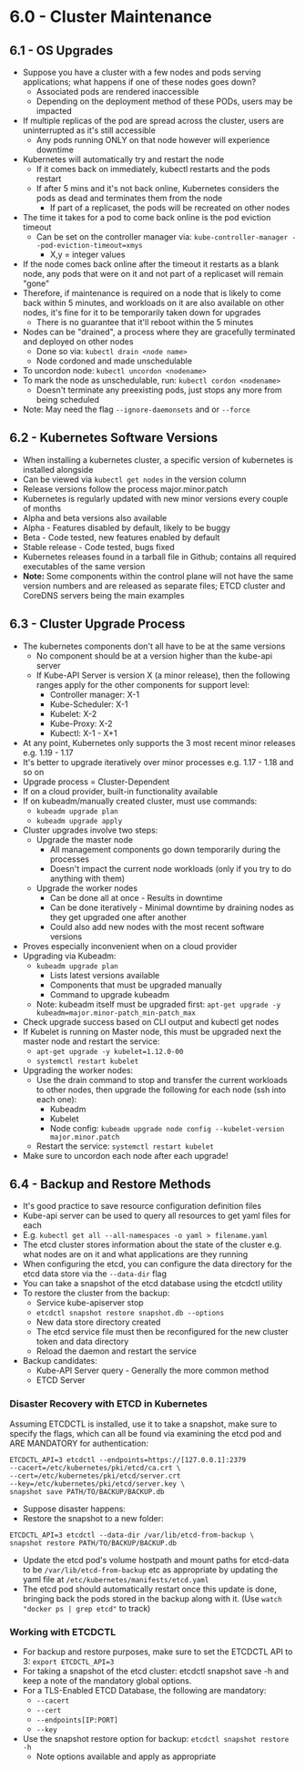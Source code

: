 # 6.0 - Cluster Maintenance

## 6.1 - OS Upgrades

- Suppose you have a cluster with a few nodes and pods serving applications; what
happens if one of these nodes goes down?
  - Associated pods are rendered inaccessible
  - Depending on the deployment method of these PODs, users may be
impacted
- If multiple replicas of the pod are spread across the cluster, users are uninterrupted
as it's still accessible
  - Any pods running ONLY on that node however will experience downtime
- Kubernetes will automatically try and restart the node
  - If it comes back on immediately, kubectl restarts and the pods restart
  - If after 5 mins and it's not back online, Kubernetes considers the pods as
dead and terminates them from the node
    - If part of a replicaset, the pods will be recreated on other nodes
- The time it takes for a pod to come back online is the pod eviction timeout
  - Can be set on the controller manager via: `kube-controller-manager --pod-eviction-timeout=xmys`
    - X,y = integer values
- If the node comes back online after the timeout it restarts as a blank node, any pods
that were on it and not part of a replicaset will remain "gone"
- Therefore, if maintenance is required on a node that is likely to come back within 5
minutes, and workloads on it are also available on other nodes, it's fine for it to be
temporarily taken down for upgrades
  - There is no guarantee that it'll reboot within the 5 minutes
- Nodes can be "drained", a process where they are gracefully terminated and
deployed on other nodes
  - Done so via: `kubectl drain <node name>`
  - Node cordoned and made unschedulable
- To uncordon node: `kubectl uncordon <nodename>`
- To mark the node as unschedulable, run: `kubectl cordon <nodename>`
  - Doesn't terminate any preexisting pods, just stops any more from being
scheduled
- Note: May need the flag `--ignore-daemonsets` and or `--force`

## 6.2 - Kubernetes Software Versions

- When installing a kubernetes cluster, a specific version of kubernetes is installed
alongside
- Can be viewed via `kubectl get nodes` in the version column
- Release versions follow the process major.minor.patch
- Kubernetes is regularly updated with new minor versions every couple of months
- Alpha and beta versions also available
- Alpha - Features disabled by default, likely to be buggy
- Beta - Code tested, new features enabled by default
- Stable release - Code tested, bugs fixed
- Kubernetes releases found in a tarball file in Github; contains all required
executables of the same version
- **Note:** Some components within the control plane will not have the same version
numbers and are released as separate files; ETCD cluster and CoreDNS servers
being the main examples

## 6.3 - Cluster Upgrade Process

- The kubernetes components don't all have to be at the same versions
  - No component should be at a version higher than the kube-api server
  - If Kube-API Server is version X (a minor release), then the following ranges
apply for the other components for support level:
    - Controller manager: X-1
    - Kube-Scheduler: X-1
    - Kubelet: X-2
    - Kube-Proxy: X-2
    - Kubectl: X-1 - X+1
- At any point, Kubernetes only supports the 3 most recent minor releases e.g. 1.19 - 1.17
- It's better to upgrade iteratively over minor processes e.g. 1.17 - 1.18 and so on
- Upgrade process = Cluster-Dependent
- If on a cloud provider, built-in functionality available
- If on kubeadm/manually created cluster, must use commands:
  - `kubeadm upgrade plan`
  - `kubeadm upgrade apply`
- Cluster upgrades involve two steps:
  - Upgrade the master node
    - All management components go down temporarily during the processes
    - Doesn't impact the current node workloads (only if you try to do anything with them)
  - Upgrade the worker nodes
    - Can be done all at once - Results in downtime
    - Can be done iteratively - Minimal downtime by draining nodes as they
get upgraded one after another
    - Could also add new nodes with the most recent software versions
- Proves especially inconvenient when on a cloud provider
- Upgrading via Kubeadm:
  - `kubeadm upgrade plan`
    - Lists latest versions available
    - Components that must be upgraded manually
    - Command to upgrade kubeadm
  - Note: kubeadm itself must be upgraded first: `apt-get upgrade -y kubeadm=major.minor-patch_min-patch_max`
- Check upgrade success based on CLI output and kubectl get nodes
- If Kubelet is running on Master node, this must be upgraded next the master node
and restart the service:
  - `apt-get upgrade -y kubelet=1.12.0-00`
  - `systemctl restart kubelet`
- Upgrading the worker nodes:
  - Use the drain command to stop and transfer the current workloads to other
nodes, then upgrade the following for each node (ssh into each one):
    - Kubeadm
    - Kubelet
    - Node config: `kubeadm upgrade node config --kubelet-version major.minor.patch`
  - Restart the service: `systemctl restart kubelet`
- Make sure to uncordon each node after each upgrade!

## 6.4 - Backup and Restore Methods

- It's good practice to save resource configuration definition files
- Kube-api server can be used to query all resources to get yaml files for each
- E.g. `kubectl get all --all-namespaces -o yaml > filename.yaml`
- The etcd cluster stores information about the state of the cluster e.g. what nodes
are on it and what applications are they running
- When configuring the etcd, you can configure the data directory for the etcd data
store via the `--data-dir` flag
- You can take a snapshot of the etcd database using the etcdctl utility
- To restore the cluster from the backup:
  - Service kube-apiserver stop
  - `etcdctl snapshot restore snapshot.db --options`
  - New data store directory created
  - The etcd service file must then be reconfigured for the new cluster token and data directory
  - Reload the daemon and restart the service
- Backup candidates:
  - Kube-API Server query - Generally the more common method
  - ETCD Server

### Disaster Recovery with ETCD in Kubernetes

Assuming ETCDCTL is installed, use it to take a snapshot, make sure to specify the flags,
which can all be found via examining the etcd pod and ARE MANDATORY for
authentication:

```shell
ETCDCTL_API=3 etcdctl --endpoints=https://[127.0.0.1]:2379
--cacert=/etc/kubernetes/pki/etcd/ca.crt \
--cert=/etc/kubernetes/pki/etcd/server.crt
--key=/etc/kubernetes/pki/etcd/server.key \
snapshot save PATH/TO/BACKUP/BACKUP.db
```

- Suppose disaster happens:
- Restore the snapshot to a new folder:

```shell
ETCDCTL_API=3 etcdctl --data-dir /var/lib/etcd-from-backup \
snapshot restore PATH/TO/BACKUP/BACKUP.db
```

- Update the etcd pod's volume hostpath and mount paths for etcd-data to be
`/var/lib/etcd-from-backup` etc as appropriate by updating the yaml file at
`/etc/kubernetes/manifests/etcd.yaml`
- The etcd pod should automatically restart once this update is done, bringing back the pods
stored in the backup along with it. (Use `watch "docker ps | grep etcd"` to track)

### Working with ETCDCTL

- For backup and restore purposes, make sure to set the ETCDCTL API to 3: `export
ETCDCTL_API=3`
- For taking a snapshot of the etcd cluster: etcdctl snapshot save -h and keep a note
of the mandatory global options.
- For a TLS-Enabled ETCD Database, the following are mandatory:
  - `--cacert`
  - `--cert`
  - `--endpoints[IP:PORT]`
  - `--key`
- Use the snapshot restore option for backup: `etcdctl snapshot restore -h`
  - Note options available and apply as appropriate

